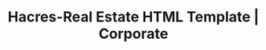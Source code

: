 ---
title: Hacres-Real Estate HTML Template | Corporate
redirect_from:
	- /hacres-real-estate-html-template-corporate/
	- /envato/hacres-real-estate-html-template-corporate/
	- /hrehtc/
	- /envato/hrehtc/
redirect_to: https://themeforest.net/item/hacresreal-estate-html-template-corporate/22040324
---